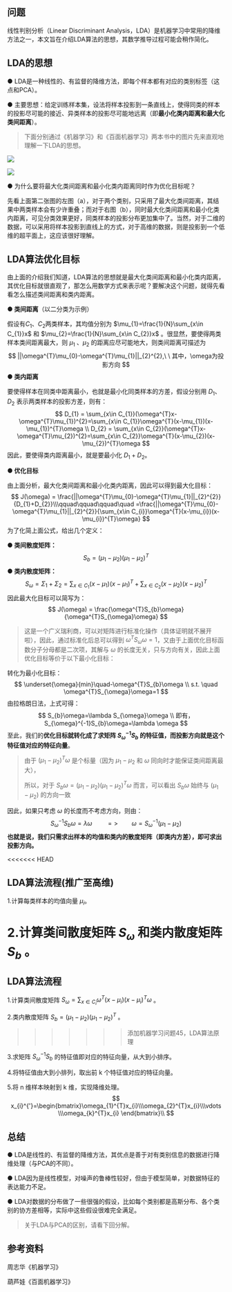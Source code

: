 ## 问题

线性判别分析（Linear Discriminant Analysis，LDA）是机器学习中常用的降维方法之一，本文旨在介绍LDA算法的思想，其数学推导过程可能会稍作简化。

## LDA的思想

● LDA是一种线性的、有监督的降维方法，即每个样本都有对应的类别标签（这点和PCA）。

● 主要思想：给定训练样本集，设法将样本投影到一条直线上，使得同类的样本的投影尽可能的接近、异类样本的投影尽可能地远离（即**最小化类内距离和最大化类间距离**）。

> 下面分别通过《机器学习》和《百面机器学习》两本书中的图片先来直观地理解一下LDA的思想。

![](https://i.loli.net/2020/06/04/qOzCRLJ7d5Erx2F.png)

![](https://i.loli.net/2020/06/04/uETl7im9gFfwxnY.png)

● 为什么要将最大化类间距离和最小化类内距离同时作为优化目标呢？

先看上面第二张图的左图（a），对于两个类别，只采用了最大化类间距离，其结果中两类样本会有少许重叠；而对于右图（b），同时最大化类间距离和最小化类内距离，可见分类效果更好，同类样本的投影分布更加集中了。当然，对于二维的数据，可以采用将样本投影到直线上的方式，对于高维的数据，则是投影到一个低维的超平面上，这应该很好理解。



## LDA算法优化目标

由上面的介绍我们知道，LDA算法的思想就是最大化类间距离和最小化类内距离，其优化目标就很直观了，那怎么用数学方式来表示呢？要解决这个问题，就得先看看怎么描述类间距离和类内距离。

**● 类间距离**（以二分类为示例）

假设有$C_{1}$、$C_{2}$两类样本，其均值分别为 $\mu_{1}=\frac{1}{N}\sum_{x\in C_{1}}x$ 和  $\mu_{2}=\frac{1}{N}\sum_{x\in C_{2}}x$ 。很显然，要使得两类样本类间距离最大，则 $\mu_{1}$ 、$\mu_{2}$ 的距离应尽可能地大，则类间距离可描述为
$$
||\omega^{T}\mu_{0}-\omega^{T}\mu_{1}||_{2}^{2},\ \ 其中，\omega为投影方向
$$
**● 类内距离** 

要使得样本在同类中距离最小，也就是最小化同类样本的方差，假设分别用 $D_{1}$、 $D_{2}$ 表示两类样本的投影方差，则有：
$$
D_{1} = \sum_{x\in C_{1}}(\omega^{T}x-\omega^{T}\mu_{1})^{2}=\sum_{x\in C_{1}}\omega^{T}(x-\mu_{1})(x-\mu_{1})^{T}\omega \\
D_{2} = \sum_{x\in C_{2}}(\omega^{T}x-\omega^{T}\mu_{2})^{2}=\sum_{x\in C_{2}}\omega^{T}(x-\mu_{2})(x-\mu_{2})^{T}\omega
$$
因此，要使得类内距离最小，就是要最小化 $D_{1}+D_{2}$。

**● 优化目标** 

由上面分析，最大化类间距离和最小化类内距离，因此可以得到最大化目标：
$$
J(\omega) = \frac{||\omega^{T}\mu_{0}-\omega^{T}\mu_{1}||_{2}^{2}}{D_{1}+D_{2}}\\\qquad\qquad\qquad\quad
=\frac{||\omega^{T}\mu_{0}-\omega^{T}\mu_{1}||_{2}^{2}}{\sum_{x\in C_{i}}\omega^{T}(x-\mu_{i})(x-\mu_{i})^{T}\omega}
$$
为了化简上面公式，给出几个定义：

**● 类间散度矩阵：** 
$$
S_{b}=(\mu_{1}-\mu_{2})(\mu_{1}-\mu_{2})^{T}
$$
**● 类内散度矩阵：** 
$$
S_{\omega}=\Sigma_{1}+\Sigma_{2}=\sum_{x\in C_{1}}(x-\mu_{1})(x-\mu_{1})^{T}+\sum_{x\in C_{2}}(x-\mu_{2})(x-\mu_{2})^{T}
$$
因此最大化目标可以简写为：
$$
J(\omega) = \frac{\omega^{T}S_{b}\omega}{\omega^{T}S_{\omega}\omega}
$$

> 这是一个广义瑞利商，可以对矩阵进行标准化操作（具体证明就不展开啦），因此，通过标准化后总可以得到 $\omega^{T}S_{\omega}\omega=1$，又由于上面优化目标函数分子分母都是二次项，其解与 $\omega$ 的长度无关，只与方向有关，因此上面优化目标等价于以下最小化目标：

转化为最小化目标：
$$
\underset{\omega}{min}\quad-\omega^{T}S_{b}\omega \\
s.t. \quad \omega^{T}S_{\omega}\omega=1
$$
由拉格朗日法，上式可得：
$$
S_{b}\omega=\lambda S_{\omega}\omega \\
即有，S_{\omega}^{-1}S_{b}\omega=\lambda \omega
$$
至此，我们的**优化目标就转化成了求矩阵 $S_{\omega}^{-1}S_{b}$ 的特征值，而投影方向就是这个特征值对应的特征向量**。

> 由于 $(\mu_{1}-\mu_{2})^{T}\omega$ 是个标量（因为 $\mu_{1}-\mu_{2}$ 和  $\omega$ 同向时才能保证类间距离最大），
>
> 所以，对于 $S_{b}\omega=(\mu_{1}-\mu_{2})(\mu_{1}-\mu_{2})^{T}\omega$ 而言，可以看出 $S_{b}\omega$ 始终与 $(\mu_{1}-\mu_{2})$ 的方向一致

因此，如果只考虑 $\omega$ 的长度而不考虑方向，则由：
$$
S_{\omega}^{-1}S_{b}\omega=\lambda \omega \qquad => \qquad  \omega=S_{\omega}^{-1}(\mu_{1}-\mu_{2})
$$
**也就是说，我们只需求出样本的均值和类内的散度矩阵（即类内方差），即可求出投影方向。**



<<<<<<< HEAD
## LDA算法流程(推广至高维)

1.计算每类样本的均值向量 $\mu_{i}$。

2.计算类间散度矩阵  $S_{\omega}$ 和类内散度矩阵 $S_{b}$ 。
=======
## LDA算法流程

1.计算类间散度矩阵  $S_{\omega}=\sum_{x\in C_{i}}\omega^{T}(x-\mu_{i})(x-\mu_{i})^{T}\omega$ 。

2.类内散度矩阵 $S_{b}=(\mu_{1}-\mu_{2})(\mu_{1}-\mu_{2})^{T}$ 。
>>>>>>> 添加机器学习问题45，LDA算法原理

3.求矩阵 $S_{\omega}^{-1}S_{b}$ 的特征值即对应的特征向量，从大到小排序。

4.将特征值由大到小排列，取出前 k 个特征值对应的特征向量。

5.将 n 维样本映射到 k 维，实现降维处理。
$$
x_{i}^{'}=\begin{bmatrix}\omega_{1}^{T}x_{i}\\\omega_{2}^{T}x_{i}\\\vdots \\\omega_{k}^{T}x_{i} \end{bmatrix}\\
$$

## 总结

● LDA是线性的、有监督的降维方法，其优点是善于对有类别信息的数据进行降维处理（与PCA的不同）。

● LDA因为是线性模型，对噪声的鲁棒性较好，但由于模型简单，对数据特征的表达能力不足。

● LDA对数据的分布做了一些很强的假设，比如每个类别都是高斯分布、各个类别的协方差相等，实际中这些假设很难完全满足。

> 关于LDA与PCA的区别，请看下回分解。



## 参考资料

周志华《机器学习》

葫芦娃《百面机器学习》